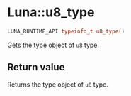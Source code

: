 # Luna::u8_type

```c++
LUNA_RUNTIME_API typeinfo_t u8_type()
```

Gets the type object of `u8` type. 



## Return value
Returns the type object of `u8` type. 

